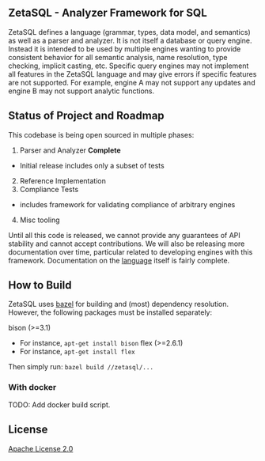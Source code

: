 ## ZetaSQL - Analyzer Framework for SQL

ZetaSQL defines a language (grammar, types, data model, and semantics) as well
as a parser and analyzer.  It is not itself a database or query engine. Instead
it is intended to be used by multiple engines wanting to provide consistent
behavior for all semantic analysis, name resolution, type checking, implicit
casting, etc. Specific query engines may not implement all features in the
ZetaSQL language and may give errors if specific features are not supported. For
example, engine A may not support any updates and engine B may not support
analytic functions.

## Status of Project and Roadmap

This codebase is being open sourced in multiple phases:

1. Parser and Analyzer **Complete**
 - Initial release includes only a subset of tests
2. Reference Implementation
3. Compliance Tests
 - includes framework for validating compliance of arbitrary engines
4. Misc tooling

Until all this code is released, we cannot provide any guarantees of API
stability and cannot accept contributions. We will also be releasing more
documentation over time, particular related to developing engines with this
framework. Documentation on the [language](docs/) itself is fairly
complete.

## How to Build

ZetaSQL uses [bazel](https://bazel.build) for building and (most) dependency
resolution. However, the following packages must be installed separately:

bison (>=3.1)
 - For instance, `apt-get install bison`
flex (>=2.6.1)
- For instance, `apt-get install flex`

Then simply run:
`bazel build //zetasql/...`

### With docker
 TODO: Add docker build script.

## License

[Apache License 2.0](LICENSE)
